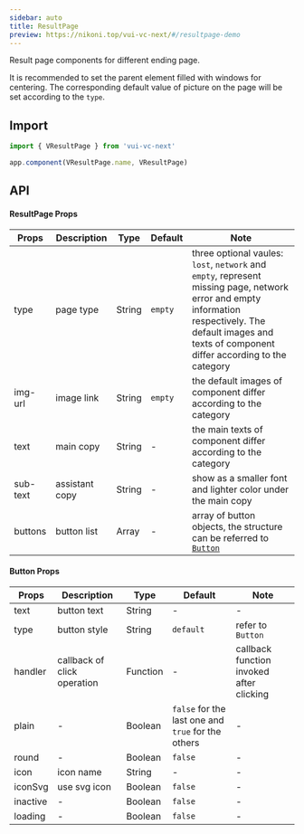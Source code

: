 ```yaml
---
sidebar: auto
title: ResultPage
preview: https://nikoni.top/vui-vc-next/#/resultpage-demo
---
```


Result page components for different ending page.

It is recommended to set the parent element filled with windows for centering. The corresponding default value of picture on the page will be set according to the `type`.

## Import

```javascript
import { VResultPage } from 'vui-vc-next'

app.component(VResultPage.name, VResultPage)
```

## API

#### ResultPage Props
|Props | Description | Type | Default | Note|
|----|-----|------|------|------|
|type | page type | String | `empty` | three optional vaules: `lost`, `network` and `empty`, represent missing page, network error and empty information respectively. The default images and texts of component differ according to the category|
|img-url | image link | String |`empty` | the default images of component differ according to the category |
|text | main copy | String | - | the main texts of component differ according to the category |
|sub-text | assistant copy | String | - | show as a smaller font and lighter color under the main copy|
|buttons | button list | Array | - | array of button objects, the structure can be referred to [`Button`](./button.html)|


#### Button Props
|Props | Description | Type | Default | Note|
|----|-----|------|------|------|
|text | button text | String | - | - |
|type | button style | String | `default` | refer to `Button` |
|handler | callback of click operation | Function | - | callback function invoked after clicking |
|plain |-|Boolean|`false` for the last one and `true` for the others|-|
|round |-|Boolean|`false`|-|
|icon |icon name|String|-|-|
|iconSvg |use svg icon|Boolean|`false`|-|
|inactive |-|Boolean|`false`|-|
|loading |-|Boolean|`false`|-|
